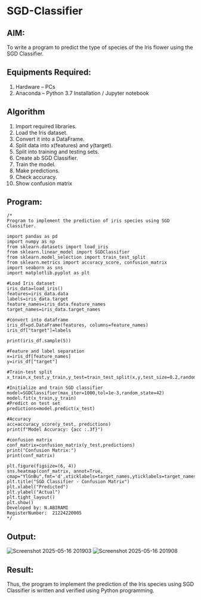 # SGD-Classifier
## AIM:
To write a program to predict the type of species of the Iris flower using the SGD Classifier.

## Equipments Required:
1. Hardware – PCs
2. Anaconda – Python 3.7 Installation / Jupyter notebook

## Algorithm
1. Import required libraries.
2. Load the Iris dataset.
3. Convert it into a DataFrame.
4. Split data into x(features) and y(target).
5. Split into training and testing sets.
6. Create ab SGD Classifier.
7. Train the model.
8. Make predictions.
9. Check accuracy.
10. Show confusion matrix

## Program:
```
/*
Program to implement the prediction of iris species using SGD Classifier.

import pandas as pd
import numpy as np
from sklearn.datasets import load_iris
from sklearn.linear_model import SGDClassifier
from sklearn.model_selection import train_test_split
from sklearn.metrics import accuracy_score, confusion_matrix
import seaborn as sns
import matplotlib.pyplot as plt

#Load Iris dataset
iris_data=load_iris()
features=iris_data.data
labels=iris_data.target
feature_names=iris_data.feature_names
target_names=iris_data.target_names

#convert into dataframe
iris_df=pd.DataFrame(features, columns=feature_names)
iris_df["target"]=labels

print(iris_df.sample(5))

#Feature and label separation
x=iris_df[feature_names]
y=iris_df["target"]

#Train-test split
x_train,x_test,y_train,y_test=train_test_split(x,y,test_size=0.2,random_state=42)

#Initialize and train SGD classifier
model=SGDClassifier(max_iter=1000,tol=1e-3,random_state=42)
model.fit(x_train,y_train)
#Predict on test set
predictions=model.predict(x_test)

#Accuracy
acc=accuracy_score(y_test, predictions)
print(f"Model Accuracy: {acc :.3f}")

#confusion matrix
conf_matrix=confusion_matrix(y_test,predictions)
print("Confusion Matrix:")
print(conf_matrix)

plt.figure(figsize=(6, 4))
sns.heatmap(conf_matrix, annot=True, cmap="YlGnBu",fmt='d',xticklabels=target_names,yticklabels=target_names)
plt.title("SGD Classifier - Confusion Matrix")
plt.xlabel("Predicted")
plt.ylabel("Actual")
plt.tight_layout()
plt.show()
Developed by: N.ABIRAMI
RegisterNumber:  21224220005
*/
```

## Output:
![Screenshot 2025-05-16 201903](https://github.com/user-attachments/assets/55b39d68-0111-4ef7-8178-6978748cfd3a)
![Screenshot 2025-05-16 201908](https://github.com/user-attachments/assets/2acbed72-3616-43ab-a6b9-cdcebe0abf6e)



## Result:
Thus, the program to implement the prediction of the Iris species using SGD Classifier is written and verified using Python programming.
